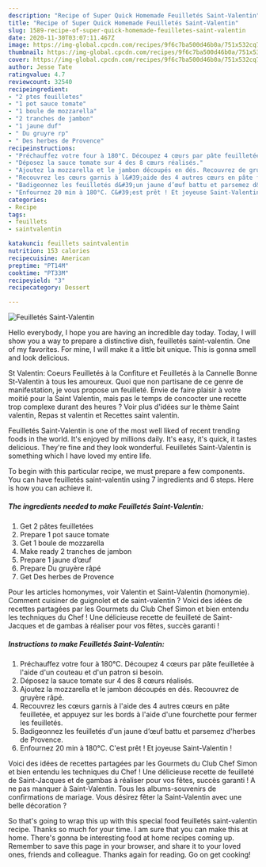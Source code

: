 ```yaml
---
description: "Recipe of Super Quick Homemade Feuilletés Saint-Valentin"
title: "Recipe of Super Quick Homemade Feuilletés Saint-Valentin"
slug: 1589-recipe-of-super-quick-homemade-feuilletes-saint-valentin
date: 2020-11-30T03:07:11.467Z
image: https://img-global.cpcdn.com/recipes/9f6c7ba500d46b0a/751x532cq70/feuilletes-saint-valentin-photo-principale-de-la-recette.jpg
thumbnail: https://img-global.cpcdn.com/recipes/9f6c7ba500d46b0a/751x532cq70/feuilletes-saint-valentin-photo-principale-de-la-recette.jpg
cover: https://img-global.cpcdn.com/recipes/9f6c7ba500d46b0a/751x532cq70/feuilletes-saint-valentin-photo-principale-de-la-recette.jpg
author: Jesse Tate
ratingvalue: 4.7
reviewcount: 32540
recipeingredient:
- "2 ptes feuilletes"
- "1 pot sauce tomate"
- "1 boule de mozzarella"
- "2 tranches de jambon"
- "1 jaune duf"
- " Du gruyre rp"
- " Des herbes de Provence"
recipeinstructions:
- "Préchauffez votre four à 180°C. Découpez 4 cœurs par pâte feuilletée à l&#39;aide d&#39;un couteau et d&#39;un patron si besoin."
- "Déposez la sauce tomate sur 4 des 8 cœurs réalisés."
- "Ajoutez la mozzarella et le jambon découpés en dés. Recouvrez de gruyère râpé."
- "Recouvrez les cœurs garnis à l&#39;aide des 4 autres cœurs en pâte feuilletée, et appuyez sur les bords à l&#39;aide d&#39;une fourchette pour fermer les feuilletés."
- "Badigeonnez les feuilletés d&#39;un jaune d’œuf battu et parsemez d&#39;herbes de Provence."
- "Enfournez 20 min à 180°C. C&#39;est prêt ! Et joyeuse Saint-Valentin !"
categories:
- Recipe
tags:
- feuillets
- saintvalentin

katakunci: feuillets saintvalentin 
nutrition: 153 calories
recipecuisine: American
preptime: "PT14M"
cooktime: "PT33M"
recipeyield: "3"
recipecategory: Dessert

---
```



![Feuilletés Saint-Valentin](https://img-global.cpcdn.com/recipes/9f6c7ba500d46b0a/751x532cq70/feuilletes-saint-valentin-photo-principale-de-la-recette.jpg)

Hello everybody, I hope you are having an incredible day today. Today, I will show you a way to prepare a distinctive dish, feuilletés saint-valentin. One of my favorites. For mine, I will make it a little bit unique. This is gonna smell and look delicious.

St Valentin: Coeurs Feuilletés à la Confiture et Feuilletés à la Cannelle Bonne St-Valentin à tous les amoureux. Quoi que non partisane de ce genre de manifestation, je vous propose un feuilleté. Envie de faire plaisir à votre moitié pour la Saint Valentin, mais pas le temps de concocter une recette trop complexe durant des heures ? Voir plus d&#39;idées sur le thème Saint valentin, Repas st valentin et Recettes saint valentin.

Feuilletés Saint-Valentin is one of the most well liked of recent trending foods in the world. It's enjoyed by millions daily. It's easy, it's quick, it tastes delicious. They're fine and they look wonderful. Feuilletés Saint-Valentin is something which I have loved my entire life.


To begin with this particular recipe, we must prepare a few components. You can have feuilletés saint-valentin using 7 ingredients and 6 steps. Here is how you can achieve it.

<!--inarticleads1-->

##### The ingredients needed to make Feuilletés Saint-Valentin:

1. Get 2 pâtes feuilletées
1. Prepare 1 pot sauce tomate
1. Get 1 boule de mozzarella
1. Make ready 2 tranches de jambon
1. Prepare 1 jaune d’œuf
1. Prepare  Du gruyère râpé
1. Get  Des herbes de Provence


Pour les articles homonymes, voir Valentin et Saint-Valentin (homonymie). Comment cuisiner de guignolet et de saint-valentin ? Voici des idées de recettes partagées par les Gourmets du Club Chef Simon et bien entendu les techniques du Chef ! Une délicieuse recette de feuilleté de Saint-Jacques et de gambas à réaliser pour vos fêtes, succès garanti ! 

<!--inarticleads2-->

##### Instructions to make Feuilletés Saint-Valentin:

1. Préchauffez votre four à 180°C. Découpez 4 cœurs par pâte feuilletée à l&#39;aide d&#39;un couteau et d&#39;un patron si besoin.
1. Déposez la sauce tomate sur 4 des 8 cœurs réalisés.
1. Ajoutez la mozzarella et le jambon découpés en dés. Recouvrez de gruyère râpé.
1. Recouvrez les cœurs garnis à l&#39;aide des 4 autres cœurs en pâte feuilletée, et appuyez sur les bords à l&#39;aide d&#39;une fourchette pour fermer les feuilletés.
1. Badigeonnez les feuilletés d&#39;un jaune d’œuf battu et parsemez d&#39;herbes de Provence.
1. Enfournez 20 min à 180°C. C&#39;est prêt ! Et joyeuse Saint-Valentin !


Voici des idées de recettes partagées par les Gourmets du Club Chef Simon et bien entendu les techniques du Chef ! Une délicieuse recette de feuilleté de Saint-Jacques et de gambas à réaliser pour vos fêtes, succès garanti ! A ne pas manquer à Saint-Valentin. Tous les albums-souvenirs de confirmations de mariage. Vous désirez fêter la Saint-Valentin avec une belle décoration ? 

So that's going to wrap this up with this special food feuilletés saint-valentin recipe. Thanks so much for your time. I am sure that you can make this at home. There's gonna be interesting food at home recipes coming up. Remember to save this page in your browser, and share it to your loved ones, friends and colleague. Thanks again for reading. Go on get cooking!

